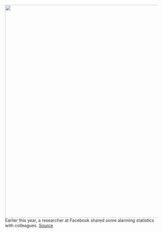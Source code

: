<img src='https://cdn.vox-cdn.com/thumbor/87nq0VjxTiKlhhgK-zu9V8wzSiE=/0x0:2040x1360/1200x675/filters:focal(857x517:1183x843)/cdn.vox-cdn.com/uploads/chorus_image/image/70040980/acastro_211024_4821_0001.0.jpg' width='700px' /><br/>
Earlier this year, a researcher at Facebook shared some alarming statistics with colleagues.
<a href='https://www.theverge.com/22743744/facebook-teen-usage-decline-frances-haugen-leaks'> Source <a/>